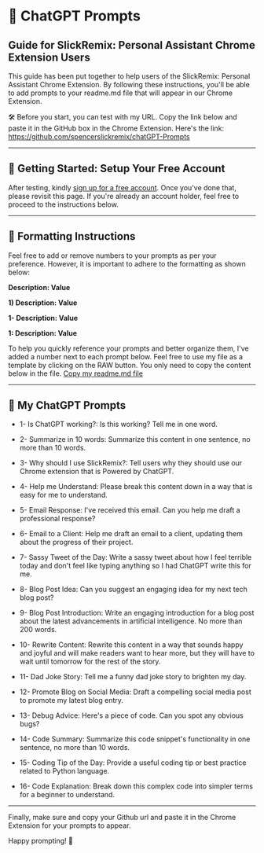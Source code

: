 # 🎯 ChatGPT Prompts

## Guide for SlickRemix: Personal Assistant Chrome Extension Users

This guide has been put together to help users of the SlickRemix: Personal Assistant Chrome Extension. By following these instructions, you'll be able to add prompts to your readme.md file that will appear in our Chrome Extension.

🛠️ Before you start, you can test with my URL. Copy the link below and paste it in the GitHub box in the Chrome Extension. Here's the link: https://github.com/spencerslickremix/chatGPT-Prompts

---

## 🚀 Getting Started: Setup Your Free Account

After testing, kindly [sign up for a free account](https://github.com/signup?ref_cta=Sign+up&ref_loc=header+logged+out&ref_page=%2F&source=header-home). Once you've done that, please revisit this page. If you're already an account holder, feel free to proceed to the instructions below.

---

## 📝 Formatting Instructions

Feel free to add or remove numbers to your prompts as per your preference. However, it is important to adhere to the formatting as shown below:

 **Description: Value**

 **1) Description: Value**

 **1- Description: Value**

 **1: Description: Value**

To help you quickly reference your prompts and better organize them, I've added a number next to each prompt below. Feel free to use my file as a template by clicking on the RAW button. You only need to copy the content below in the file. [Copy my readme.md file](https://raw.githubusercontent.com/spencerslickremix/chatGPT-Prompts/main/README.md)

---

## 🤖 My ChatGPT Prompts

- 1- Is ChatGPT working?: Is this working? Tell me in one word.

- 2- Summarize in 10 words: Summarize this content in one sentence, no more than 10 words.

- 3- Why should I use SlickRemix?: Tell users why they should use our Chrome extension that is Powered by ChatGPT.

- 4- Help me Understand: Please break this content down in a way that is easy for me to understand.

- 5- Email Response: I've received this email. Can you help me draft a professional response?

- 6- Email to a Client: Help me draft an email to a client, updating them about the progress of their project.

- 7- Sassy Tweet of the Day: Write a sassy tweet about how I feel terrible today and don't feel like typing anything so I had ChatGPT write this for me.

- 8- Blog Post Idea: Can you suggest an engaging idea for my next tech blog post?

- 9- Blog Post Introduction: Write an engaging introduction for a blog post about the latest advancements in artificial intelligence. No more than 200 words.

- 10- Rewrite Content: Rewrite this content in a way that sounds happy and joyful and will make readers want to hear more, but they will have to wait until tomorrow for the rest of the story.

- 11- Dad Joke Story: Tell me a funny dad joke story to brighten my day.

- 12- Promote Blog on Social Media: Draft a compelling social media post to promote my latest blog entry.

- 13- Debug Advice: Here's a piece of code. Can you spot any obvious bugs?

- 14- Code Summary: Summarize this code snippet's functionality in one sentence, no more than 10 words.

- 15- Coding Tip of the Day: Provide a useful coding tip or best practice related to Python language.

- 16- Code Explanation: Break down this complex code into simpler terms for a beginner to understand.

---

Finally, make sure and copy your Github url and paste it in the Chrome Extension for your prompts to appear.

Happy prompting! 🥳


